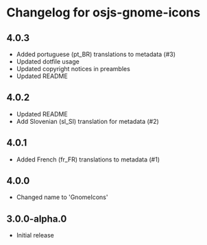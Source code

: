 # Changelog for osjs-gnome-icons

## 4.0.3

* Added portuguese (pt_BR) translations to metadata (#3)
* Updated dotfile usage
* Updated copyright notices in preambles
* Updated README

## 4.0.2

* Updated README
* Add Slovenian (sl_SI) translation for metadata (#2)

## 4.0.1

* Added French (fr_FR) translations to metadata (#1)

## 4.0.0

* Changed name to 'GnomeIcons'

## 3.0.0-alpha.0

* Initial release
